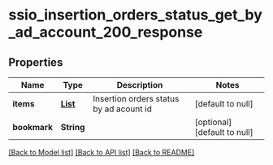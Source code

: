 # ssio_insertion_orders_status_get_by_ad_account_200_response
## Properties

| Name | Type | Description | Notes |
|------------ | ------------- | ------------- | -------------|
| **items** | [**List**](SSIOInsertionOrderStatus.md) | Insertion orders status by ad acount id | [default to null] |
| **bookmark** | **String** |  | [optional] [default to null] |

[[Back to Model list]](../README.md#documentation-for-models) [[Back to API list]](../README.md#documentation-for-api-endpoints) [[Back to README]](../README.md)

